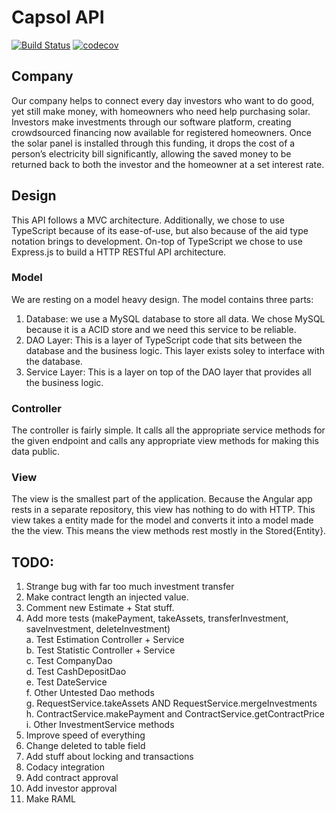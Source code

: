 # Capsol API

[![Build Status](https://travis-ci.org/ryan-bradford/Capsol-API.svg?branch=master)](https://travis-ci.org/ryan-bradford/Capsol-API) [![codecov](https://codecov.io/gh/ryan-bradford/Capsol-API/branch/master/graph/badge.svg)](https://codecov.io/gh/ryan-bradford/Capsol-API)

## Company

Our company helps to connect every day investors who want to do good, yet still make money, with homeowners who need help purchasing solar. Investors make investments through our software platform, creating crowdsourced financing now available for registered homeowners. Once the solar panel is installed through this funding, it drops the cost of a person’s electricity bill significantly, allowing the saved money to be returned back to both the investor and the homeowner at a set interest rate. 

## Design

This API follows a MVC architecture. Additionally, we chose to use TypeScript because of its ease-of-use, but also because of the aid type notation brings to development. On-top of TypeScript we chose to use Express.js to build a HTTP RESTful API architecture. 

### Model
We are resting on a model heavy design. The model contains three parts:

1. Database: we use a MySQL database to store all data. We chose MySQL because it is a ACID store and we need this service to be reliable.
2. DAO Layer: This is a layer of TypeScript code that sits between the database and the business logic. This layer exists soley to interface with the database.
3. Service Layer: This is a layer on top of the DAO layer that provides all the business logic.

### Controller
The controller is fairly simple. It calls all the appropriate service methods for the given endpoint and calls any appropriate view methods for making this data public.

### View
The view is the smallest part of the application. Because the Angular app rests in a separate repository, this view has nothing to do with HTTP. This view takes a entity made for the model and converts it into a model made the the view. This means the view methods rest mostly in the Stored{Entity}.

## TODO:

1. Strange bug with far too much investment transfer<br>
2. Make contract length an injected value.
3. Comment new Estimate + Stat stuff.
4. Add more tests (makePayment, takeAssets, transferInvestment, saveInvestment, deleteInvestment)<br>
    a. Test Estimation Controller + Service<br>
    b. Test Statistic Controller + Service<br>
    c. Test CompanyDao<br>
    d. Test CashDepositDao<br>
    e. Test DateService<br>
    f. Other Untested Dao methods<br>
    g. RequestService.takeAssets AND RequestService.mergeInvestments<br>
    h. ContractService.makePayment and ContractService.getContractPrice<br>
    i. Other InvestmentService methods<br>
5. Improve speed of everything<br>
6. Change deleted to table field<br>
7. Add stuff about locking and transactions<br>
8. Codacy integration<br>
9. Add contract approval
10. Add investor approval
11. Make RAML<br>
